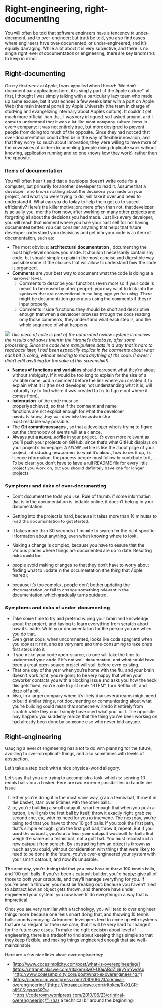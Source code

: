 # Right-engineering, right-documenting

You will often be told that software engineers have a tendency to under-document, and to over-engineer; but truth be told, you also find cases where engineers have over-documented, or under-engineered, and it’s equally damaging. While a lot about it is very subjective, and there is no single right level of documentation or engineering, there are key landmarks to keep in mind.

## Right-documenting

On my first week at Apple, I was appalled when I heard: “We don’t document our applications here, it is simply part of the Apple culture”. At first, I thought I was simply talking with a particularly lazy team who made up some excuse, but it was echoed a few weeks later with a post on Apple Web (the main internal portal) by Apple University (the team in charge of studying and evangelizing internally about Apple’s culture). It couldn’t get much more official than that. I was very intrigued, so I asked around, and I came to understand that it was a lot like most company culture items in every company: it was not entirely true, but more designed to prevent people from doing too much of the opposite. Since they had noticed that over-documentation could often be in the way of flexible innovation, and that they worry so much about innovation, they were willing to have more of the downsides of under-documenting (people doing duplicate work without knowing, application running and no one knows how they work), rather then the opposite.

### Items of documentation

You will often hear it said that a developer doesn’t write code for a computer, but primarily for another developer to read it. Assume that a developer who knows nothing about the decisions you made on your project, and what you were trying to do, will take it over and need to understand it. What can you do today to help them get up to speed efficiently? Here’s the killer motivation: more often than not, that developer is actually you, months from now, after working on many other projects and forgetting all about the decisions you had made. Just like every developer, you will reach that moment where you hate your past self for not having documented better. You can consider anything that helps that future developer understand your decisions and get into your code is an item of documentation, such as:

-   The most obvious: **architectural documentation** , documenting the most high-level choices you made. It shouldn’t necessarily contain any code, but should simply explain in the most concise and digestible way possible some of the choices that will allow to understand how the code is organized.
-   **Comments** are your best way to document what the code is doing at a narrower level:
    -   Comments to describe your functions (even more so if your code is meant to be reused by other people): you may want to look into the syntaxes that are conventional in the language you’re using. There might be documentation generators using the comments if they’re input properly.
    -   Comments inside functions: they should be short and descriptive enough that when a developer browses through the code reading only those comments, they understand what each step is, and the whole sequence of what happens.

![](https://intranet.alxswe.com/images/contents/higher_level_programming/concepts/right_documenting_comments.png) _This piece of code is part of the automated review system; it receives the results and saves them in the intranet’s database, after some processing. Since the code here manipulates data in a way that is hard to read back later, I had been especially explicit in the comments about what each bit is doing, without needing to read anything of the code. (I swear I didn’t edit anything for the sake of this screenshot!)_

-   **Names of functions and variables** should represent what they’re about without ambiguity. If it would be too long to explain for the size of a variable name, add a comment before the line where you created it, to explain what it is (the next developer, not understanding what it is, will naturally try to find where it was created to try to figure out where it comes from).
-   **Indentation**  of the code must be properly achieved, so that if the comment and name functions are not explicit enough for what the developer needs to know, they can dive into the code in the most readable way possible.
-   The **Git commit messages** , so that a developer who is trying to figure out the chronology of events will at a glance.
-   Always put **a `README.md` file** in your project. It’s even more relevant as you’ll push your projects on GitHub, since that’s what GitHub displays on your project’s homepage. A `README.md` file is like the about page of your project, introducing newcomers to what it’s about, how to set it up, its licence information, the process people must follow to contribute to it, … To be clear: you don’t have to have a full README file for every little project you work on, but you should definitely have one for longer projects.

### Symptoms and risks of over-documenting

-   Don’t document the tools you use. Rule of thumb: if some information that is in the documentation is findable online, it doesn’t belong in your documentation.
-   Getting into the project is hard, because it takes more than 10 minutes to read the documentation to get started.
-   It takes more than 30 seconds / 1 minute to search for the right specific information about anything, even when knowing where to look.
-   Making a change is complex, because you have to ensure that the various places where things are documented are up to date. Resulting risks could be:
    
-   people avoid making changes so that they don’t have to worry about finding what to update in the documentation (the thing that Apple feared);
    
-   because it’s too complex, people don’t bother updating the documentation, or fail to change something relevant in the documentation, which gradually turns outdated.
    

### Symptoms and risks of under-documenting

-   Take some time to try and pretend wiping your brain and knowledge about the project, and having to learn everything from scratch about how it’s made. Write your documentation for the person you are when you do that.
-   Even great code, when uncommented, looks like code spaghetti when you look at it first, and it’s very hard and time-consuming to take one’s first steps into it.
-   If you make your code open-source, no one will take the time to understand your code if it’s not well-documented, and what could have been a great open-source project will stall before even existing.
-   That one day of the year when you’re home with the flu, and your brain doesn’t work right, you’re going to be very happy that when your coworker contacts you with a blocking issue and asks you how the heck this gets fixed, you’re able to just reply “RTFM”, turn Netflix off, and doze off a bit.
-   Also, in a larger company where it’s likely that several teams might need to build similar things, not documenting or communicating about what you’re building could mean that someone will redo it entirely from scratch while they could simply have used what you built. The opposite may happen: you suddenly realize that the thing you’ve been working on had already been done by someone else who never told anyone.

## Right-engineering

Gauging a level of engineering has a lot to do with planning for the future, avoiding to over-complicate things, and also sometimes with levels of abstraction.

Let’s take a step back with a nice physical-world allegory.

Let’s say that you are trying to accomplish a task, which is: sending 10 tennis balls into a basket. Here are two extreme possibilities to handle the issue:

1.  either you’re doing it in the most naive way, grab a tennis ball, throw it in the basket, start over 9 times with the other balls.
2.  or, you’re building a small catapult, smart enough that when you push a button, it will grab the first ball by itself, throw it exactly right, grab the second one, etc, with no need for you to intervene. The next day, you’re being told that you have to throw 10 golf balls. If you took the first path, that’s simple enough: grab the first golf ball, throw it, repeat. But if you used the catapult, you’re at a loss: your catapult was built for balls that weigh the same as a tennis ball, not a golf ball. You must reconstruct a new catapult from scratch. By abstracting how an object is thrown as much as you could, without consideration with things that were likely to need to be done in the future, you’ve over-engineered your system with your smart catapult, and now it’s unusable.

The next day, you’re being told that you now have to throw 100 tennis balls, and 100 golf balls. If you’ve been a catapult builder, you’re happy: give all of those to both your catapults, and they’ll manage everything for you. If you’ve been a thrower, you must be freaking out: because you haven’t tried to abstract how an object gets thrown, and therefore have under engineered your system, you now have to do everything in a way that is impractical.

Once you are very familiar with a technology, you will tend to over engineer things more, because one feels smart doing that, and throwing 10 tennis balls sounds annoying. Advanced developers tend to come up with systems that are so elegant for their use case, that it will be very hard to change it for the future use cases. To make the right decision about level of engineering, there is a tradeoff to find about keeping things simple so that they keep flexible, and making things engineered enough that are well-maintainable.

Here are a few nice links about over engineering:

-   [http://www.codesimplicity.com/post/what-is-overengineering/](https://intranet.alxswe.com/rltoken/8w0-U0qABdZI69yYmYwdAg "http://www.codesimplicity.com/post/what-is-overengineering/")
-   [https://coderoom.wordpress.com/2010/06/23/criminal-overengineering/](https://intranet.alxswe.com/rltoken/RxXLGR-n1j50Svgaqs6RZw "https://coderoom.wordpress.com/2010/06/23/criminal-overengineering/") (has a technical bit around the beginning)